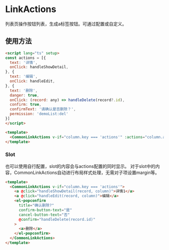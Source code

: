 # LinkActions
列表页操作按钮列表，生成a标签按钮。可通过配置或自定义。

<demo src="./demos/demo1.vue" />

## 使用方法

```html
<script lang="ts" setup>
const actions = [{
  text: '详情',
  onClick: handleShowDetail,
}, {
  text: '编辑',
  onClick: handleEdit,
}, {
  text: '删除',
  danger: true,
  onClick: (record: any) => handleDelete(record?.id),
  confirm: true,
  confirmText: '请确认是否删除？',
  permission: 'demoList:del'
}]
</script>

<template>
  <CommonLinkActions v-if="column.key === 'actions'" :actions="column.actions" :record="record" :column="column" />
</template>
```
### Slot
也可以使用自行配置，slot的内容会与actions配置的同时显示。
对于slot中的内容，CommonLinkActions自动进行布局样式处理，无需对子项设置margin等。
```html
<template>
  <CommonLinkActions v-if="column.key === 'actions'">
    <a @click="handleShowDetail(record, column)">详情1</a>
    <a @click="handleEdit(record, column)">编辑</a>
    <el-popconfirm
      title="确认删除?"
      confirm-button-text="是"
      cancel-button-text="否"
      @confirm="handleDelete(record.id)"
    >
      <a>删除</a>
    </el-popconfirm>
  </CommonLinkActions>
</template>
```
